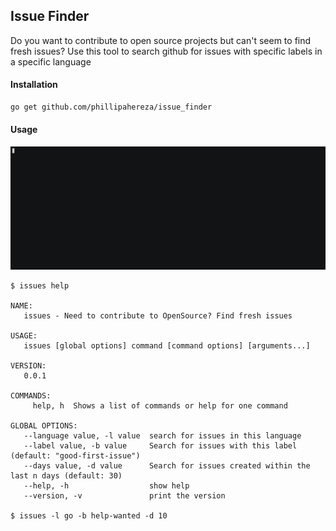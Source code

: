 ## Issue Finder

Do you want to contribute to open source projects but can't seem to find fresh issues?
Use this tool to search github for issues with specific labels in a specific language

#### Installation
```bash
go get github.com/phillipahereza/issue_finder
```



#### Usage

![asciicast](screenshots/demo.gif)

```
$ issues help

NAME:
   issues - Need to contribute to OpenSource? Find fresh issues

USAGE:
   issues [global options] command [command options] [arguments...]

VERSION:
   0.0.1

COMMANDS:
     help, h  Shows a list of commands or help for one command

GLOBAL OPTIONS:
   --language value, -l value  search for issues in this language
   --label value, -b value     Search for issues with this label (default: "good-first-issue")
   --days value, -d value      Search for issues created within the last n days (default: 30)
   --help, -h                  show help
   --version, -v               print the version
   
$ issues -l go -b help-wanted -d 10

```

